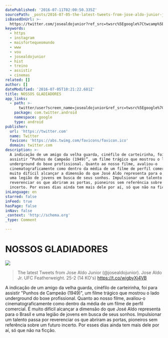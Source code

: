 ```yaml
---
datePublished: '2016-07-11T02:00:50.335Z'
sourcePath: _posts/2016-07-05-the-latest-tweets-from-jose-aldo-junior-josealdojunior-j.md
isBasedOnUrl: >-
  https://twitter.com/josealdojunior?ref_src=twsrc%5Egoogle%7Ctwcamp%5Eserp%7Ctwgr%5Eauthor
keywords:
  - https
  - instagram
  - maisfortequeomundo
  - www
  - vou
  - josealdojunior
  - hist
  - treino
  - assistir
  - cinemas
related: []
author: []
dateModified: '2016-07-05T10:21:22.681Z'
title: NOSSOS GLADIADORES
app_links:
  - path: >-
      twitter/user?screen_name=josealdojunior&ref_src=twsrc%5Egoogle%7Ctwcamp%5Eandroidseo%7Ctwgr%5Eprofile
    package: com.twitter.android
    namespace: google
    type: android
publisher:
  url: 'https://twitter.com'
  name: Twitter
  favicon: 'https://abs.twimg.com/favicons/favicon.ico'
  domain: twitter.com
description: >-
  A indicação de um amigo da velha guarda, cinéfilo de carteirinha, foi para
  assistir “Punhos de Campeão (1949)”, um filme trágico que mostrou o lado
  underground do boxe profissional. Quanto ao nosso filme, avaliou-o
  cinematograficamente como dentro da média de um filme de perfil comercial. É
  muito difícil alcançar a dimensão do que José Aldo representa para o Brasil e
  uma legião de jovens em busca de seus sonhos. Impulsionar um talento passa por
  reverenciar os que abriram as portas, pioneiros sem referência sobre um futuro
  incerto. Por esses dias ainda tem mais dele por aí, só que não na ficção.
inLanguage: en
starred: false
inFeed: true
hasPage: false
inNav: false
_context: 'http://schema.org'
_type: Comment

---
```

# NOSSOS GLADIADORES
![](https://the-grid-user-content.s3-us-west-2.amazonaws.com/f9e082a6-5d74-4132-8917-03ff5bee60fd.jpg)

> The latest Tweets from Jose Aldo Junior (@josealdojunior). Jose Aldo Jr. UFC Featherweight. 25-2 (14 KO's) https://t.co/wigbyXj4VB

A indicação de um amigo da velha guarda, cinéfilo de carteirinha, foi para assistir "Punhos de Campeão (1949)", um filme trágico que mostrou o lado underground do boxe profissional. Quanto ao nosso filme, avaliou-o cinematograficamente como dentro da média de um filme de perfil comercial. É muito difícil alcançar a dimensão do que José Aldo representa para o Brasil e uma legião de jovens em busca de seus sonhos. Impulsionar um talento passa por reverenciar os que abriram as portas, pioneiros sem referência sobre um futuro incerto. Por esses dias ainda tem mais dele por aí, só que não na ficção.